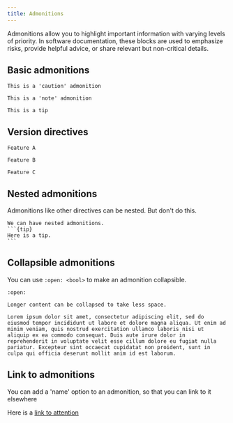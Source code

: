 ```yaml
---
title: Admonitions
---
```


Admonitions allow you to highlight important information with varying levels of priority. In software documentation, these blocks are used to emphasize risks, provide helpful advice, or share relevant but non-critical details.

## Basic admonitions

```{caution}
This is a 'caution' admonition
```

```{note}
This is a 'note' admonition
```

```{tip}
This is a tip
```

## Version directives

```{versionadded} 0.3.2
Feature A
```

```{versionchanged} 8.15.0
Feature B
```

```{deprecated} 0.2.0
Feature C
```

## Nested admonitions

Admonitions like other directives can be nested.
But don't do this.

````{note}
We can have nested admonitions.
```{tip}
Here is a tip.
```
````

## Collapsible admonitions

You can use `:open: <bool>` to make an admonition collapsible.

```{note}
:open:

Longer content can be collapsed to take less space.

Lorem ipsum dolor sit amet, consectetur adipiscing elit, sed do eiusmod tempor incididunt ut labore et dolore magna aliqua. Ut enim ad minim veniam, quis nostrud exercitation ullamco laboris nisi ut aliquip ex ea commodo consequat. Duis aute irure dolor in reprehenderit in voluptate velit esse cillum dolore eu fugiat nulla pariatur. Excepteur sint occaecat cupidatat non proident, sunt in culpa qui officia deserunt mollit anim id est laborum.
```


## Link to admonitions
You can add a 'name' option to an admonition, so that you can link to it elsewhere

Here is a [link to attention](#caution_ref)
